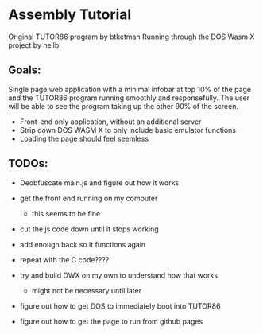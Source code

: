 # Assembly Tutorial 
Original TUTOR86 program by btketman
Running through the DOS Wasm X project by neilb

## Goals:
Single page web application with a minimal infobar at top 10% of the page and the TUTOR86 program running smoothly and responsefully. The user will be able to see the program taking up the other 90% of the screen.

- Front-end only application, without an additional server
- Strip down DOS WASM X to only include basic emulator functions
- Loading the page should feel seemless

## TODOs:

- Deobfuscate main.js and figure out how it works

- get the front end running on my computer
    - this seems to be fine
- cut the js code down until it stops working
- add enough back so it functions again
- repeat with the C code????
- try and build DWX on my own to understand how that works
    - might not be necessary until later
- figure out how to get DOS to immediately boot into TUTOR86
- figure out how to get the page to run from github pages